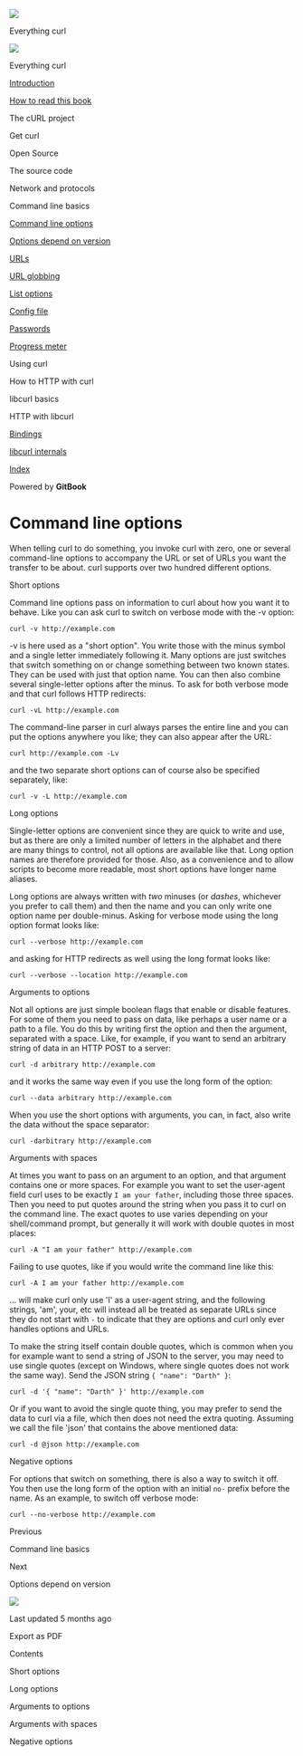 <a href="../index.html" class="link-a079aa82--primary-53a25e66--logoLink-10d08504"></a>

<img src="https://gblobscdn.gitbook.com/orgs%2F-LxuH0qSm4xO9nWfEBlB%2Favatar.png?alt=media" class="image-67b14f24--avatar-1c1d03ec" />

<span class="text-4505230f--UIH400-4e41e82a--textContentFamily-49a318e1--spaceNameText-677c2969">Everything curl</span>

<a href="../index.html" class="link-a079aa82--primary-53a25e66--logoLink-10d08504"></a>

<img src="https://gblobscdn.gitbook.com/orgs%2F-LxuH0qSm4xO9nWfEBlB%2Favatar.png?alt=media" class="image-67b14f24--avatar-1c1d03ec" />

<span class="text-4505230f--UIH400-4e41e82a--textContentFamily-49a318e1--spaceNameText-677c2969">Everything curl</span>

<a href="../index.html" class="navButton-94f2579c--navButtonClickable-161b88ca"><span class="text-4505230f--UIH300-2063425d--textContentFamily-49a318e1--navButtonLabel-14a4968f">Introduction</span></a>

<a href="../how-to-read.html" class="navButton-94f2579c--navButtonClickable-161b88ca"><span class="text-4505230f--UIH300-2063425d--textContentFamily-49a318e1--navButtonLabel-14a4968f">How to read this book</span></a>

<span class="text-4505230f--UIH300-2063425d--textContentFamily-49a318e1--navButtonLabel-14a4968f">The cURL project</span>

<span class="text-4505230f--UIH300-2063425d--textContentFamily-49a318e1--navButtonLabel-14a4968f">Get curl</span>

<span class="text-4505230f--UIH300-2063425d--textContentFamily-49a318e1--navButtonLabel-14a4968f">Open Source</span>

<span class="text-4505230f--UIH300-2063425d--textContentFamily-49a318e1--navButtonLabel-14a4968f">The source code</span>

<span class="text-4505230f--UIH300-2063425d--textContentFamily-49a318e1--navButtonLabel-14a4968f">Network and protocols</span>

<span class="text-4505230f--UIH300-2063425d--textContentFamily-49a318e1--navButtonLabel-14a4968f">Command line basics</span>

<a href="options.html" class="navButton-94f2579c--pageItemWithChildrenNested-2c5d8183--navButtonClickable-161b88ca--navButtonOpened-6a88552e"><span class="text-4505230f--UIH300-2063425d--textContentFamily-49a318e1--navButtonLabel-14a4968f">Command line options</span></a>

<a href="versions.html" class="navButton-94f2579c--pageItemWithChildrenNested-2c5d8183--navButtonClickable-161b88ca"><span class="text-4505230f--UIH300-2063425d--textContentFamily-49a318e1--navButtonLabel-14a4968f">Options depend on version</span></a>

<a href="urls.html" class="navButton-94f2579c--pageItemWithChildrenNested-2c5d8183--navButtonClickable-161b88ca"><span class="text-4505230f--UIH300-2063425d--textContentFamily-49a318e1--navButtonLabel-14a4968f">URLs</span></a>

<a href="globbing.html" class="navButton-94f2579c--pageItemWithChildrenNested-2c5d8183--navButtonClickable-161b88ca"><span class="text-4505230f--UIH300-2063425d--textContentFamily-49a318e1--navButtonLabel-14a4968f">URL globbing</span></a>

<a href="listopts.html" class="navButton-94f2579c--pageItemWithChildrenNested-2c5d8183--navButtonClickable-161b88ca"><span class="text-4505230f--UIH300-2063425d--textContentFamily-49a318e1--navButtonLabel-14a4968f">List options</span></a>

<a href="configfile.html" class="navButton-94f2579c--pageItemWithChildrenNested-2c5d8183--navButtonClickable-161b88ca"><span class="text-4505230f--UIH300-2063425d--textContentFamily-49a318e1--navButtonLabel-14a4968f">Config file</span></a>

<a href="passwords.html" class="navButton-94f2579c--pageItemWithChildrenNested-2c5d8183--navButtonClickable-161b88ca"><span class="text-4505230f--UIH300-2063425d--textContentFamily-49a318e1--navButtonLabel-14a4968f">Passwords</span></a>

<a href="progressmeter.html" class="navButton-94f2579c--pageItemWithChildrenNested-2c5d8183--navButtonClickable-161b88ca"><span class="text-4505230f--UIH300-2063425d--textContentFamily-49a318e1--navButtonLabel-14a4968f">Progress meter</span></a>

<span class="text-4505230f--UIH300-2063425d--textContentFamily-49a318e1--navButtonLabel-14a4968f">Using curl</span>

<span class="text-4505230f--UIH300-2063425d--textContentFamily-49a318e1--navButtonLabel-14a4968f">How to HTTP with curl</span>

<span class="text-4505230f--UIH300-2063425d--textContentFamily-49a318e1--navButtonLabel-14a4968f">libcurl basics</span>

<span class="text-4505230f--UIH300-2063425d--textContentFamily-49a318e1--navButtonLabel-14a4968f">HTTP with libcurl</span>

<a href="../bindings.html" class="navButton-94f2579c--navButtonClickable-161b88ca"><span class="text-4505230f--UIH300-2063425d--textContentFamily-49a318e1--navButtonLabel-14a4968f">Bindings</span></a>

<a href="../internals.html" class="navButton-94f2579c--navButtonClickable-161b88ca"><span class="text-4505230f--UIH300-2063425d--textContentFamily-49a318e1--navButtonLabel-14a4968f">libcurl internals</span></a>

<a href="../bookindex.html" class="navButton-94f2579c--navButtonClickable-161b88ca"><span class="text-4505230f--UIH300-2063425d--textContentFamily-49a318e1--navButtonLabel-14a4968f">Index</span></a>

<a href="https://www.gitbook.com/?utm_source=content&amp;utm_medium=trademark&amp;utm_campaign=curl-1" class="reset-3c756112--trademark-a8da4b94"></a>

<span class="text-4505230f--TextH200-a3425406--textUIFamily-5ebd8e40">Powered by **GitBook**</span>

# <span class="text-4505230f--DisplayH900-bfb998fa--textContentFamily-49a318e1">Command line options</span>

<span class="text-4505230f--UIH300-2063425d--textUIFamily-5ebd8e40--text-8ee2c8b2"></span>

<span class="text-4505230f--UIH300-2063425d--textUIFamily-5ebd8e40--text-8ee2c8b2"></span>

<span class="text-4505230f--TextH400-3033861f--textContentFamily-49a318e1"><span data-key="6889b47104b74d07a5d7353d30fbed4d"><span data-offset-key="6889b47104b74d07a5d7353d30fbed4d:0">When telling curl to do something, you invoke curl with zero, one or several command-line options to accompany the URL or set of URLs you want the transfer to be about. curl supports over two hundred different options.</span></span></span>

<span class="text-4505230f--HeadingH700-04e1a2a3--textContentFamily-49a318e1"><span data-key="caaa0b3edb114d1f845a1febd97f0061"><span data-offset-key="caaa0b3edb114d1f845a1febd97f0061:0">Short options</span></span></span>

<span class="text-4505230f--TextH400-3033861f--textContentFamily-49a318e1"><span data-key="299e4c0d84ea45fe8f23527dffd690b0"><span data-offset-key="299e4c0d84ea45fe8f23527dffd690b0:0">Command line options pass on information to curl about how you want it to behave. Like you can ask curl to switch on verbose mode with the -v option:</span></span></span>

    curl -v http://example.com

<span class="text-4505230f--TextH400-3033861f--textContentFamily-49a318e1"><span data-key="92fafc02aa6943f399ec8bc2798cfc9f"><span data-offset-key="92fafc02aa6943f399ec8bc2798cfc9f:0">-v is here used as a "short option". You write those with the minus symbol and a single letter immediately following it. Many options are just switches that switch something on or change something between two known states. They can be used with just that option name. You can then also combine several single-letter options after the minus. To ask for both verbose mode and that curl follows HTTP redirects:</span></span></span>

    curl -vL http://example.com

<span class="text-4505230f--TextH400-3033861f--textContentFamily-49a318e1"><span data-key="7dc8cf26bb534a68b43d35aaca0eeade"><span data-offset-key="7dc8cf26bb534a68b43d35aaca0eeade:0">The command-line parser in curl always parses the entire line and you can put the options anywhere you like; they can also appear after the URL:</span></span></span>

    curl http://example.com -Lv

<span class="text-4505230f--TextH400-3033861f--textContentFamily-49a318e1"><span data-key="a7d3540d112947f7a8f5056832f1056e"><span data-offset-key="a7d3540d112947f7a8f5056832f1056e:0">and the two separate short options can of course also be specified separately, like:</span></span></span>

    curl -v -L http://example.com

<span class="text-4505230f--HeadingH700-04e1a2a3--textContentFamily-49a318e1"><span data-key="56174cca91d04b45a44030e443e21474"><span data-offset-key="56174cca91d04b45a44030e443e21474:0">Long options</span></span></span>

<span class="text-4505230f--TextH400-3033861f--textContentFamily-49a318e1"><span data-key="69c8e6d48e1d4197af8fd979170ecd06"><span data-offset-key="69c8e6d48e1d4197af8fd979170ecd06:0">Single-letter options are convenient since they are quick to write and use, but as there are only a limited number of letters in the alphabet and there are many things to control, not all options are available like that. Long option names are therefore provided for those. Also, as a convenience and to allow scripts to become more readable, most short options have longer name aliases.</span></span></span>

<span class="text-4505230f--TextH400-3033861f--textContentFamily-49a318e1"><span data-key="61fe644b7c9849e8810b39bb712b0717"><span data-offset-key="61fe644b7c9849e8810b39bb712b0717:0">Long options are always written with </span><span data-offset-key="61fe644b7c9849e8810b39bb712b0717:1">_two_</span><span data-offset-key="61fe644b7c9849e8810b39bb712b0717:2"> minuses (or </span><span data-offset-key="61fe644b7c9849e8810b39bb712b0717:3">_dashes_</span><span data-offset-key="61fe644b7c9849e8810b39bb712b0717:4">, whichever you prefer to call them) and then the name and you can only write one option name per double-minus. Asking for verbose mode using the long option format looks like:</span></span></span>

    curl --verbose http://example.com

<span class="text-4505230f--TextH400-3033861f--textContentFamily-49a318e1"><span data-key="7baf63549f2748bb8f8de854e3d1154f"><span data-offset-key="7baf63549f2748bb8f8de854e3d1154f:0">and asking for HTTP redirects as well using the long format looks like:</span></span></span>

    curl --verbose --location http://example.com

<span class="text-4505230f--HeadingH700-04e1a2a3--textContentFamily-49a318e1"><span data-key="aedf3da1200140198027da9c7cf8bb1d"><span data-offset-key="aedf3da1200140198027da9c7cf8bb1d:0">Arguments to options</span></span></span>

<span class="text-4505230f--TextH400-3033861f--textContentFamily-49a318e1"><span data-key="c09bf76f12a74b08b0e079b0d0f093ba"><span data-offset-key="c09bf76f12a74b08b0e079b0d0f093ba:0">Not all options are just simple boolean flags that enable or disable features. For some of them you need to pass on data, like perhaps a user name or a path to a file. You do this by writing first the option and then the argument, separated with a space. Like, for example, if you want to send an arbitrary string of data in an HTTP POST to a server:</span></span></span>

    curl -d arbitrary http://example.com

<span class="text-4505230f--TextH400-3033861f--textContentFamily-49a318e1"><span data-key="d7133109d14d4908b8ad98654f5c5f29"><span data-offset-key="d7133109d14d4908b8ad98654f5c5f29:0">and it works the same way even if you use the long form of the option:</span></span></span>

    curl --data arbitrary http://example.com

<span class="text-4505230f--TextH400-3033861f--textContentFamily-49a318e1"><span data-key="56b05c47b93a4224a5953b77cd9090f5"><span data-offset-key="56b05c47b93a4224a5953b77cd9090f5:0">When you use the short options with arguments, you can, in fact, also write the data without the space separator:</span></span></span>

    curl -darbitrary http://example.com

<span class="text-4505230f--HeadingH700-04e1a2a3--textContentFamily-49a318e1"><span data-key="35eaf0c0369f4b99aeb2aaa8f1a3e9b8"><span data-offset-key="35eaf0c0369f4b99aeb2aaa8f1a3e9b8:0">Arguments with spaces</span></span></span>

<span class="text-4505230f--TextH400-3033861f--textContentFamily-49a318e1"><span data-key="6bf276944bb54f66882845c95b47651f"><span data-offset-key="6bf276944bb54f66882845c95b47651f:0">At times you want to pass on an argument to an option, and that argument contains one or more spaces. For example you want to set the user-agent field curl uses to be exactly </span><span data-offset-key="6bf276944bb54f66882845c95b47651f:1">`I am your father`</span><span data-offset-key="6bf276944bb54f66882845c95b47651f:2">, including those three spaces. Then you need to put quotes around the string when you pass it to curl on the command line. The exact quotes to use varies depending on your shell/command prompt, but generally it will work with double quotes in most places:</span></span></span>

    curl -A "I am your father" http://example.com

<span class="text-4505230f--TextH400-3033861f--textContentFamily-49a318e1"><span data-key="043d58a9ce444228b158946fddc8fadf"><span data-offset-key="043d58a9ce444228b158946fddc8fadf:0">Failing to use quotes, like if you would write the command line like this:</span></span></span>

    curl -A I am your father http://example.com

<span class="text-4505230f--TextH400-3033861f--textContentFamily-49a318e1"><span data-key="56e91ff5b20c4e06ba51965a7789cf83"><span data-offset-key="56e91ff5b20c4e06ba51965a7789cf83:0">… will make curl only use 'I' as a user-agent string, and the following strings, 'am', your, etc will instead all be treated as separate URLs since they do not start with </span><span data-offset-key="56e91ff5b20c4e06ba51965a7789cf83:1">`-`</span><span data-offset-key="56e91ff5b20c4e06ba51965a7789cf83:2"> to indicate that they are options and curl only ever handles options and URLs.</span></span></span>

<span class="text-4505230f--TextH400-3033861f--textContentFamily-49a318e1"><span data-key="d4a2cded317d41c383bfc4f819ef0468"><span data-offset-key="d4a2cded317d41c383bfc4f819ef0468:0">To make the string itself contain double quotes, which is common when you for example want to send a string of JSON to the server, you may need to use single quotes (except on Windows, where single quotes does not work the same way). Send the JSON string </span><span data-offset-key="d4a2cded317d41c383bfc4f819ef0468:1">`{ "name": "Darth" }`</span><span data-offset-key="d4a2cded317d41c383bfc4f819ef0468:2">:</span></span></span>

    curl -d '{ "name": "Darth" }' http://example.com

<span class="text-4505230f--TextH400-3033861f--textContentFamily-49a318e1"><span data-key="39102e31e65842b2b3a4395db38817e4"><span data-offset-key="39102e31e65842b2b3a4395db38817e4:0">Or if you want to avoid the single quote thing, you may prefer to send the data to curl via a file, which then does not need the extra quoting. Assuming we call the file 'json' that contains the above mentioned data:</span></span></span>

    curl -d @json http://example.com

<span class="text-4505230f--HeadingH700-04e1a2a3--textContentFamily-49a318e1"><span data-key="6f8cf025c931454f917b05fde57f41dc"><span data-offset-key="6f8cf025c931454f917b05fde57f41dc:0">Negative options</span></span></span>

<span class="text-4505230f--TextH400-3033861f--textContentFamily-49a318e1"><span data-key="33cd62a85af442a887f7563ccc8e340c"><span data-offset-key="33cd62a85af442a887f7563ccc8e340c:0">For options that switch on something, there is also a way to switch it off. You then use the long form of the option with an initial </span><span data-offset-key="33cd62a85af442a887f7563ccc8e340c:1">`no-`</span><span data-offset-key="33cd62a85af442a887f7563ccc8e340c:2"> prefix before the name. As an example, to switch off verbose mode:</span></span></span>

    curl --no-verbose http://example.com

<a href="../cmdline.html" class="reset-3c756112--card-6570f064--whiteCard-fff091a4--cardPrevious-56a5e674"></a>

<span class="text-4505230f--TextH200-a3425406--textContentFamily-49a318e1">Previous</span>

<span class="text-4505230f--UIH400-4e41e82a--textContentFamily-49a318e1">Command line basics</span>

<a href="versions.html" class="reset-3c756112--card-6570f064--whiteCard-fff091a4--cardNext-19241c42"></a>

<span class="text-4505230f--TextH200-a3425406--textContentFamily-49a318e1">Next</span>

<span class="text-4505230f--UIH400-4e41e82a--textContentFamily-49a318e1">Options depend on version</span>

<img src="https://avatars.githubusercontent.com/u/66654881?v=4" class="image-67b14f24--avatar-1c1d03ec" />

<span class="text-4505230f--TextH200-a3425406--textContentFamily-49a318e1">Last updated 5 months ago</span>

<span class="text-4505230f--UIH300-2063425d--textUIFamily-5ebd8e40">Export as PDF</span>

<span class="text-4505230f--InfoH100-1e92e1d1--textContentFamily-49a318e1">Contents</span>

<a href="options.html#short-options" class="reset-3c756112--menuItem-aa02f6ec--menuItemLight-757d5235--menuItemInline-173bdf97--pageTocItem-f4427024"></a>

<span class="text-4505230f--UIH300-2063425d--textContentFamily-49a318e1"><span class="text-4505230f--UIH200-50ead35f--textContentFamily-49a318e1">Short options</span></span>

<a href="options.html#long-options" class="reset-3c756112--menuItem-aa02f6ec--menuItemLight-757d5235--menuItemInline-173bdf97--pageTocItem-f4427024"></a>

<span class="text-4505230f--UIH300-2063425d--textContentFamily-49a318e1"><span class="text-4505230f--UIH200-50ead35f--textContentFamily-49a318e1">Long options</span></span>

<a href="options.html#arguments-to-options" class="reset-3c756112--menuItem-aa02f6ec--menuItemLight-757d5235--menuItemInline-173bdf97--pageTocItem-f4427024"></a>

<span class="text-4505230f--UIH300-2063425d--textContentFamily-49a318e1"><span class="text-4505230f--UIH200-50ead35f--textContentFamily-49a318e1">Arguments to options</span></span>

<a href="options.html#arguments-with-spaces" class="reset-3c756112--menuItem-aa02f6ec--menuItemLight-757d5235--menuItemInline-173bdf97--pageTocItem-f4427024"></a>

<span class="text-4505230f--UIH300-2063425d--textContentFamily-49a318e1"><span class="text-4505230f--UIH200-50ead35f--textContentFamily-49a318e1">Arguments with spaces</span></span>

<a href="options.html#negative-options" class="reset-3c756112--menuItem-aa02f6ec--menuItemLight-757d5235--menuItemInline-173bdf97--pageTocItem-f4427024"></a>

<span class="text-4505230f--UIH300-2063425d--textContentFamily-49a318e1"><span class="text-4505230f--UIH200-50ead35f--textContentFamily-49a318e1">Negative options</span></span>

